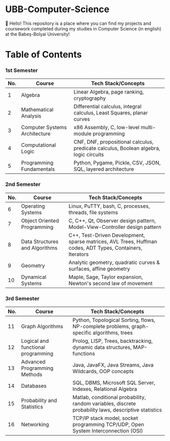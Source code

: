 # UBB-Computer-Science
👋 Hello! This repository is a place where you can find my projects and coursework completed during my studies in Computer Science (in english) at the Babeș-Bolyai University!

# Table of Contents

### 1st Semester
| No. | Course                        | Tech Stack/Concepts                                   |
|-----|-------------------------------|-------------------------------------------------------|
| 1   | Algebra                       | Linear Algebra, page ranking, cryptography            |
| 2   | Mathematical Analysis         | Differential calculus, integral calculus, Least Squares, planar curves |
| 3   | Computer Systems Architecture | x86 Assembly, C, low-level multi-module programming   |
| 4   | Computational Logic           | CNF, DNF, propositional calculus, predicate calculus, Boolean algebra, logic circuits |
| 5   | Programming Fundamentals      | Python, Pygame, Pickle, CSV, JSON, SQL, layered architecture |

### 2nd Semester
| No. | Course                        | Tech Stack/Concepts                                   |
|-----|-------------------------------|-------------------------------------------------------|
| 6   | Operating Systems             | Linux, PuTTY, bash, C, processes, threads, file systems |
| 7   | Object Oriented Programming   | C, C++, Qt, Observer design pattern, Model-View-Controller design pattern |
| 8   | Data Structures and Algorithms| C++, Test-Driven Development, sparse matrices, AVL Trees, Huffman codes, ADT Types, Containers, Iterators |
| 9   | Geometry                      | Analytic geometry, quadratic curves & surfaces, affine geometry |
| 10  | Dynamical Systems             | Maple, Sage, Taylor expansion, Newton's second law of movement |

### 3rd Semester
| No. | Course                        | Tech Stack/Concepts                                   |
|-----|-------------------------------|-------------------------------------------------------|
| 11  | Graph Algorithms              | Python, Topological Sorting, flows, NP-complete problems, graph-specific algorithms, trees |
| 12  | Logical and functional programming | Prolog, LISP, Trees, backtracking, dynamic data structures, MAP-functions |
| 13  | Advanced Programming Methods  | Java, JavaFX, Java Streams, Java Wildcards, OOP concepts |
| 14  | Databases                     | SQL, DBMS, Microsoft SQL Server, Indexes, Relational Algebra |
| 15  | Probability and Statistics    | Matlab, conditional probability, random variables, discrete probability laws, descriptive statistics |
| 16  | Networking                    | TCP/IP stack model, socket programming TCP/UDP, Open System Interconnection (OSI) |






